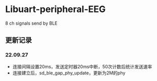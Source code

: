 # Libuart-peripheral-EEG
8 ch signals send by BLE

## 更新记录
### 22.09.27
- 连接间隔设置20ms，发送定时器20ms中断，50次计数后统计发送速率
- 连接建立后，sd_ble_gap_phy_update，更新为2M的phy